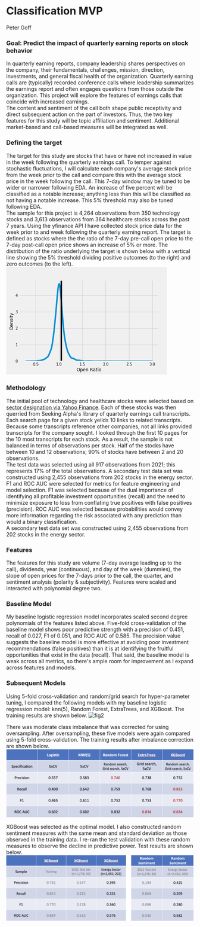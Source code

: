 # Classification MVP
Peter Goff

### Goal: Predict the impact of quarterly earning reports on stock behavior
In quarterly earning reports, company leadership shares perspectives on the company, their fundamentals, challenges, mission, direction, investments, and general fiscal health of the organization. Quarterly earning calls are (typically) recorded conference calls where leadership summarizes the earnings report and often engages questions from those outside the organization. This project will explore the features of earnings calls that coincide with increased earnings. <br>
The content and sentiment of the call both shape public receptivity and direct subsequent action on the part of investors. Thus, the two key features for this study will be topic affiliation and sentiment. Additional market-based and call-based measures will be integrated as well.

### Defining the target
The target for this study are stocks that have or have not increased in value in the week following the quarterly earnings call. To temper against stochastic fluctuations, I will calculate each company's average stock price from the week prior to the call and compare this with the average stock price in the week following the call. This 7-day window may be tuned to be wider or narrower following EDA. An increase of five percent will be classified as a notable increase; anything less than this will be classified as not having a notable increase. This 5% threshold may also be tuned following EDA. <br>
The sample for this project is 4,264 observations from 350 technology stocks and 3,613 observations from 364 healthcare stocks across the past 7 years. Using the yfinance API I have collected stock price data for the week prior to and week following the quarterly earning report. The target is defined as stocks where the the ratio of the 7-day pre-call open price to the 7-day post-call open price shows an increase of 5% or more. The distribution of the ratio underlying the target is shown below with a vertical line showing the 5% threshold dividing positive outcomes (to the right) and zero outcomes (to the left). <br>
![fig1](feature_density.png)

### Methodology
The initial pool of technology and healthcare stocks were selected based on [sector designation via Yahoo Finance](https://finance.yahoo.com/screener/new). Each of these stocks was then querried from Seeking Alpha's library of quarterly earnings call transcripts. Each search page for a given stock yeilds 10 links to related transcripts. Because some transcripts reference other companies, not all links provided transcripts for the company sought. I looked through the first 10 pages for the 10 most transcripts for each stock. As a result, the sample is not balanced in terms of observations per stock. Half of the stocks have between 10 and 12 observations; 90% of stocks have between 2 and 20 observations. <br>
The test data was selected using all 917 observations from 2021; this represents 17% of the total observations. A secondary test data set was constructed using 2,455 observations from 202 stocks in the energy sector. <br>
F1 and ROC AUC were selected for metrics for feature engineering and model selection. F1 was selected because of the dual importance of identifying all profitable investment opportunities (recall) and the need to minimize exposure to loss from conflating true positives with false positives (precision). ROC AUC was selected because probabilities would convey more information regarding the risk associated with any prediction than would a binary classification. <br>
A secondary test data set was constructed using 2,455 observations from 202 stocks in the energy sector. 

### Features
The features for this study are volume (7-day average leading up to the call), dividends, year (continuous), and day of the week (dummies), the slope of open prices for the 7-days prior to the call, the quarter, and sentiment analysis (polarity & subjectivity). Features were scaled and interacted with polynomial degree two. <br>

### Baseline Model
My baseline logistic regression model incorporates scaled second degree polynomials of the features listed above. Five-fold cross-validation of the baseline model shows poor predictive strength with a precision of 0.451, recall of 0.027, F1 of 0.051, and ROC AUC of 0.585. The precision value suggests the baseline model is more effective at avoiding poor investment recommendations (false positives) than it is at identifying the fruitful opportunities that exist in the data (recall). That said, the baseline model is weak across all metrics, so there's ample room for improvement as I expand across features and models. 

### Subsequent Models
Using 5-fold cross-validation and random/grid search for hyper-parameter tuning, I compared the following models with my baseline logistic regression model: knn(5), Random Forest, ExtraTrees, and XGBoost. The training results are shown below.
![fig2](final_results.png)

There was moderate class imbalance that was corrected for using oversampling. After oversampling, these five models were again compared using 5-fold cross-validation. The training results after imbalance correction are shown below.
![fig3](final2.png)

XGBoost was selected as the optimal model. I also constructed random sentiment measures with the same mean and standard deviation as those observed in the training data. I re-ran the test validation with these random measures to observe the decline in predictive power. Test results are shown below.
![fig4](final3.png)